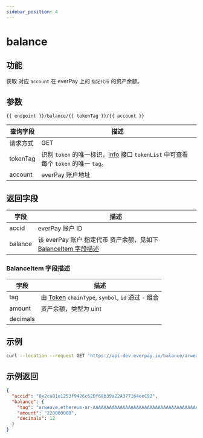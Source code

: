 ```yaml
---
sidebar_position: 4
---
```


# balance

## 功能
获取 对应 `account` 在 everPay 上的 `指定代币` 的资产余额。

## 参数
`{{ endpoint }}/balance/{{ tokenTag }}/{{ account }}`

|查询字段|描述|
|---|---|
|请求方式|GET|
|tokenTag|识别 `token` 的唯一标识，[info](./info.md#示例返回) 接口 `tokenList` 中可查看每个 `token` 的唯一 `tag`。|
|account|everPay 账户地址|

## 返回字段
|字段|描述|
|---|---|
|accid|everPay 账户 ID|
|balance|该 everPay 账户 指定代币 资产余额，见如下 [BalanceItem 字段描述](#balanceitem-字段描述)|

### BalanceItem 字段描述
|字段|描述|
|---|---|
|tag|由 [Token](./info#token-字段描述) `chainType`, `symbol`, `id` 通过 `-` 组合|
|amount|资产余额，类型为 uint|
|decimals| |

## 示例

```bash
curl --location --request GET 'https://api-dev.everpay.io/balance/arweave,ethereum-ar-AAAAAAAAAAAAAAAAAAAAAAAAAAAAAAAAAAAAAAAAAAA,0xcc9141efa8c20c7df0778748255b1487957811be/0x2ca81e1253f9426c62Df68b39a22A377164eec92'
```

## 示例返回
```json
{
  "accid": "0x2ca81e1253f9426c62Df68b39a22A377164eeC92",
  "balance": {
    "tag": "arweave,ethereum-ar-AAAAAAAAAAAAAAAAAAAAAAAAAAAAAAAAAAAAAAAAAAA,0xcc9141efa8c20c7df0778748255b1487957811be",
    "amount": "220000000",
    "decimals": 12
  }
}
```